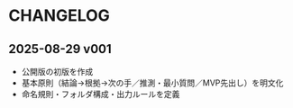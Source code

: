 # CHANGELOG

## 2025-08-29 v001
- 公開版の初版を作成
- 基本原則（結論→根拠→次の手／推測・最小質問／MVP先出し）を明文化
- 命名規則・フォルダ構成・出力ルールを定義

